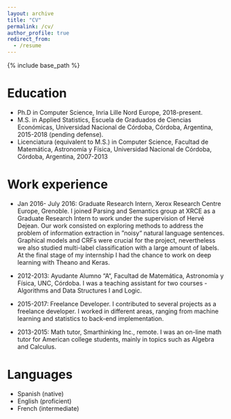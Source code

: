 ```yaml
---
layout: archive
title: "CV"
permalink: /cv/
author_profile: true
redirect_from:
  - /resume
---
```


{% include base_path %}

Education
======
* Ph.D in Computer Science, Inria Lille Nord Europe, 2018-present.
* M.S. in Applied Statistics, Escuela de Graduados de Ciencias Económicas,
Universidad Nacional de Córdoba, Córdoba, Argentina, 2015-2018 (pending defense).
* Licenciatura (equivalent to M.S.) in Computer Science, Facultad de Matemática, Astronomía y Física,
Universidad Nacional de Córdoba, Córdoba, Argentina, 2007-2013

Work experience
======

* Jan 2016- July 2016: Graduate Research Intern, Xerox Research Centre Europe, Grenoble.
  I joined Parsing and Semantics group at XRCE as a Graduate Research Intern to work
  under the supervision of Hervé Dejean. Our work consisted on exploring methods to address
  the problem of information extraction in ”noisy“ natural language sentences.
  Graphical models and CRFs were crucial for the project, nevertheless we also studied
  multi-label classification with a large amount of labels. At the final stage of my internship I
  had the chance to work on deep learning with Theano and Keras.

* 2012-2013: Ayudante Alumno “A“, Facultad de Matemática, Astronomía y Física, UNC,
  Córdoba.
  I was a teaching assistant for two courses - Algorithms and Data Structures I and Logic.

* 2015-2017: Freelance Developer.
  I contributed to several projects as a freelance developer. I worked in different areas, ranging
  from machine learning and statistics to back-end implementation.

* 2013-2015: Math tutor, Smarthinking Inc., remote.
  I was an on-line math tutor for American college students, mainly in topics such as Algebra
  and Calculus.
  
  
Languages
======
* Spanish (native)
* English (proficient)
* French (intermediate)
<!-- * German (basic) -->


<!--Skills
======
* Skill 1
* Skill 2
  * Sub-skill 2.1
  * Sub-skill 2.2
  * Sub-skill 2.3
* Skill 3-->

<!--Publications
======
  <ul>{% for post in site.publications %}
    {% include archive-single-cv.html %}
  {% endfor %}</ul>
  
Talks
======
  <ul>{% for post in site.talks %}
    {% include archive-single-talk-cv.html %}
  {% endfor %}</ul>
  
Teaching
======
  <ul>{% for post in site.teaching %}
    {% include archive-single-cv.html %}
  {% endfor %}</ul>
  
Service and leadership
======
* Currently signed in to 43 different slack teams-->
